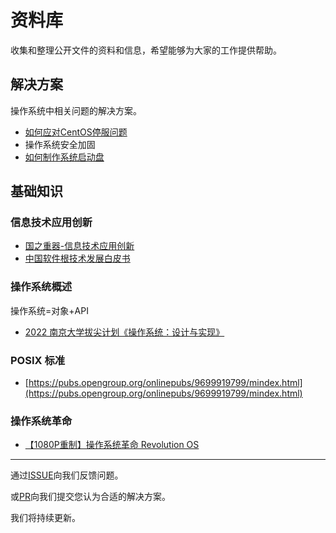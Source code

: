 # 资料库

收集和整理公开文件的资料和信息，希望能够为大家的工作提供帮助。

## 解决方案

操作系统中相关问题的解决方案。

- [如何应对CentOS停服问题](解决方案/CentOS停服问题/README.md)
- 操作系统安全加固
- [如何制作系统启动盘](解决方案/如何制作系统启动盘/README.md)

## 基础知识

### 信息技术应用创新

- [国之重器-信息技术应用创新](https://www.bilibili.com/video/BV1Wi4y1C7jh?share_source=copy_web)
- [中国软件根技术发展白皮书](https://kdocs.cn/l/cfji8c2tjvF1)

### 操作系统概述

操作系统=对象+API

- [2022 南京大学拔尖计划《操作系统：设计与实现》](https://www.bilibili.com/video/BV1Cm4y1d7Ur?share_source=copy_web)

### POSIX 标准

- [https://pubs.opengroup.org/onlinepubs/9699919799/mindex.html](https://pubs.opengroup.org/onlinepubs/9699919799/mindex.html)

### 操作系统革命

- [【1080P重制】操作系统革命 Revolution OS](https://www.bilibili.com/video/BV1iC4y187nT?share_source=copy_web)

---

通过[ISSUE](https://gitee.com/kylinos_fj/doc/issues)向我们反馈问题。

或[PR](https://gitee.com/kylinos_fj/doc/pulls)向我们提交您认为合适的解决方案。

我们将持续更新。
